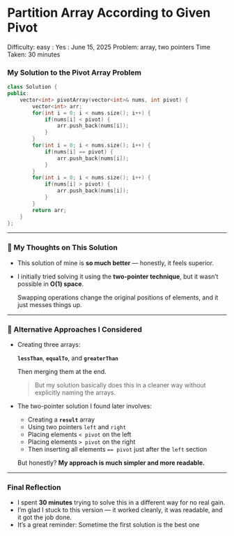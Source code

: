 # Partition Array According to Given Pivot

Difficulty: easy
 : Yes
: June 15, 2025
Problem: array, two pointers
Time Taken: 30 minutes

### My Solution to the Pivot Array Problem

```cpp
class Solution {
public:
    vector<int> pivotArray(vector<int>& nums, int pivot) {
        vector<int> arr;
        for(int i = 0; i < nums.size(); i++) {
            if(nums[i] < pivot) {
                arr.push_back(nums[i]);
            }
        }
        for(int i = 0; i < nums.size(); i++) {
            if(nums[i] == pivot) {
                arr.push_back(nums[i]);
            }
        }
        for(int i = 0; i < nums.size(); i++) {
            if(nums[i] > pivot) {
                arr.push_back(nums[i]);
            }
        }
        return arr;
    }
};

```

---

### 💬 My Thoughts on This Solution

- This solution of mine is **so much better** — honestly, it feels superior.
- I initially tried solving it using the **two-pointer technique**, but it wasn’t possible in **O(1) space**.
    
    Swapping operations change the original positions of elements, and it just messes things up.
    

---

### 🔀 Alternative Approaches I Considered

- Creating three arrays:
    
    **`lessThan`**, **`equalTo`**, and **`greaterThan`**
    
    Then merging them at the end.
    
    > But my solution basically does this in a cleaner way without explicitly naming the arrays.
    > 
- The two-pointer solution I found later involves:
    - Creating a **`result`** array
    - Using two pointers `left` and `right`
    - Placing elements `< pivot` on the left
    - Placing elements `> pivot` on the right
    - Then inserting all elements `== pivot` just after the `left` section
    
    But honestly? **My approach is much simpler and more readable.**
    

---

### Final Reflection

- I spent **30 minutes** trying to solve this in a different way for no real gain.
- I’m glad I stuck to this version — it worked cleanly, it was readable, and it got the job done.
- It’s a great reminder: Sometime the first solution is the best one
